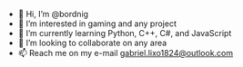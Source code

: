- 👋 Hi, I’m @bordnig
- 👀 I’m interested in gaming and any project
- 🌱 I’m currently learning Python, C++, C#, and JavaScript
- 💞️ I’m looking to collaborate on any area
- 📫 Reach me on my e-mail gabriel.lixo1824@outlook.com
<!---
Bordni/Bordni is a ✨ special ✨ repository because its `README.md` (this file) appears on your GitHub profile.
You can click the Preview link to take a look at your changes.
--->
